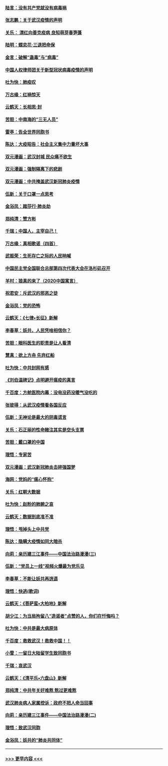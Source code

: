 #### [陆言：没有共产党就没有病毒祸](../pages/nsc993/n11868232.md?t=02141422) 
#### [张志鹏：关于武汉疫情的声明](../pages/nsc993/n11867182.md?t=02141422) 
#### [关乐： 漂红向善克疫病 良知萌芽春笋蓬](../pages/nsc993/n11865710.md?t=02141422) 
#### [陆明：蝶恋花‧三退把命保](../pages/nsc993/n11865673.md?t=02141422) 
#### [金言：破解“蛊毒”与“病毒”](../pages/nsc993/n11864103.md?t=02141422) 
#### [中国人权律师团关于新型冠状病毒疫情的声明](../pages/nsc993/n11864249.md?t=02141422) 
#### [吐为快：肺疫叹](../pages/nsc993/n11864027.md?t=02141422) 
#### [万古缘：红祸惊天](../pages/nsc993/n11864079.md?t=02141422) 
#### [云鹤天：长相思‧封](../pages/nsc993/n11864006.md?t=02141422) 
#### [苦胆：中南海的“三无人员”](../pages/nsc993/n11862997.md?t=02141422) 
#### [雷亭：告全世界同胞书](../pages/nsc993/n11862572.md?t=02141422) 
#### [陈达：大疫昭告：社会主义集中力量坏大事](../pages/nsc993/n11859419.md?t=02141422) 
#### [双元漫画：武汉封城 民众痛不欲生](../pages/nsc993/n11859287.md?t=02141422) 
#### [双元漫画：强制隔离下的悲剧](../pages/nsc993/n11859244.md?t=02141422) 
#### [双元漫画：中共掩盖武汉新冠肺炎疫情](../pages/nsc993/n11858249.md?t=02141422) 
#### [伍新：关于口罩一点思考](../pages/nsc993/n11859195.md?t=02141422) 
#### [金浴凤：踏莎行‧肺炎劫](../pages/nsc993/n11858227.md?t=02141422) 
#### [郑纯清：赞方彬](../pages/nsc993/n11856803.md?t=02141422) 
#### [千瑞；中国人，主宰自己！](../pages/nsc993/n11856793.md?t=02141422) 
#### [万古缘：真相歌谣（四首）](../pages/nsc993/n11856263.md?t=02141422) 
#### [武振荣：生死存亡之际的人民呐喊](../pages/nsc993/n11856256.md?t=02141422) 
#### [中国民主党全国联合总部第四次代表大会在洛杉矶召开](../pages/nsc993/n11856344.md?t=02141422) 
#### [羊村：狼真的来了（2020中国寓言）](../pages/nsc993/n11856229.md?t=02141422) 
#### [祝君安：斥武汉的邪恶之徒](../pages/nsc993/n11855861.md?t=02141422) 
#### [金浴凤：党的恐怖](../pages/nsc993/n11855849.md?t=02141422) 
#### [云鹤天：《七律▪长征》新解](../pages/nsc993/n11855479.md?t=02141422) 
#### [李春草：妖共，人民凭啥相信你？](../pages/nsc993/n11855196.md?t=02141422) 
#### [苦胆：眼科医生的职责是让人看清](../pages/nsc993/n11853840.md?t=02141422) 
#### [慧真：欲上方舟 先弃红船](../pages/nsc993/n11853483.md?t=02141422) 
#### [吐为快：中共封网有感](../pages/nsc993/n11852575.md?t=02141422) 
#### [《刘伯温碑记》点明避开瘟疫的真言](../pages/nsc993/n11852128.md?t=02141422) 
#### [千百度：方舱医院内幕：没电没药没暖气没吃的](../pages/nsc993/n11850211.md?t=02141422) 
#### [张彼得：从武汉疫情看各国反应](../pages/nsc993/n11850102.md?t=02141422) 
#### [伍新：无神论是最大的阴毒谎言](../pages/nsc993/n11846129.md?t=02141422) 
#### [关乐：石正丽的性命赌注其实是空头支票](../pages/nsc993/n11846109.md?t=02141422) 
#### [苦胆：戴口罩的中国](../pages/nsc993/n11845576.md?t=02141422) 
#### [理悟：专家苦](../pages/nsc993/n11845564.md?t=02141422) 
#### [双元漫画：武汉新冠肺炎击碎强国梦](../pages/nsc993/n11843320.md?t=02141422) 
#### [海网：党妈的“瘟心怀抱”](../pages/nsc993/n11840740.md?t=02141422) 
#### [关乐：红朝大数据](../pages/nsc993/n11840675.md?t=02141422) 
#### [吐为快：赵粉的肺腑之哀](../pages/nsc993/n11840618.md?t=02141422) 
#### [云鹤天：数据到底准不准](../pages/nsc993/n11840325.md?t=02141422) 
#### [理悟：甩掉头上中共党](../pages/nsc993/n11838826.md?t=02141422) 
#### [陈达：隐瞒大疫情如同大暗杀](../pages/nsc993/n11838771.md?t=02141422) 
#### [向莉：亲历建三江事件——中国法治路漫漫(三)](../pages/nsc993/n11831825.md?t=02141422) 
#### [伍新：“党员上一线”视频火爆最为党乐见](../pages/nsc993/n11838200.md?t=02141422) 
#### [李春草：不能让妖共再逍遥](../pages/nsc993/n11838102.md?t=02141422) 
#### [理悟：快逃(歌词)](../pages/nsc993/n11838083.md?t=02141422) 
#### [云鹤天：《菩萨蛮▪大柏地》新解](../pages/nsc993/n11838059.md?t=02141422) 
#### [胡少江：为当局拘留八“造谣者”点赞的人，你们在忏悔吗？](../pages/nsc993/n11836801.md?t=02141422) 
#### [吐为快：中共是最大病原体](../pages/nsc993/n11836748.md?t=02141422) 
#### [千百度：救救武汉！救救中国！！](../pages/nsc993/n11836145.md?t=02141422) 
#### [小雪：一留日大陆留学生致同胞书](../pages/nsc993/n11834624.md?t=02141422) 
#### [千瑞：哀武汉](../pages/nsc993/n11833647.md?t=02141422) 
#### [云鹤天：《清平乐▪六盘山》新解](../pages/nsc993/n11833611.md?t=02141422) 
#### [郑纯清：中共年关好难熬 熬过更难熬](../pages/nsc993/n11833489.md?t=02141422) 
#### [武汉肺炎病人家属控诉：政府不把人命当回事](../pages/nsc993/n11833205.md?t=02141422) 
#### [向莉：亲历建三江事件——中国法治路漫漫(二)](../pages/nsc993/n11829102.md?t=02141422) 
#### [理悟：致武汉同胞](../pages/nsc993/n11831522.md?t=02141422) 
#### [金浴凤：妖共的“肺炎共同体”](../pages/nsc993/n11829448.md?t=02141422) 

----
#### [ >>> 更早内容 <<< ](../indexes/nsc993-earlier.md)
